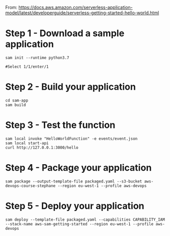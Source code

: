 From: https://docs.aws.amazon.com/serverless-application-model/latest/developerguide/serverless-getting-started-hello-world.html

# Step 1 - Download a sample application

```
sam init --runtime python3.7

#Select 1/1/enter/1
```

# Step 2 - Build your application
```
cd sam-app
sam build
```


# Step 3 - Test the function
```
sam local invoke "HelloWorldFunction" -e events/event.json
sam local start-api
curl http://127.0.0.1:3000/hello 
```

# Step 4 - Package your application
```
sam package --output-template-file packaged.yaml --s3-bucket aws-devops-course-stephane --region eu-west-1 --profile aws-devops
```

# Step 5 - Deploy your application
```
sam deploy --template-file packaged.yaml --capabilities CAPABILITY_IAM --stack-name aws-sam-getting-started --region eu-west-1 --profile aws-devops
```